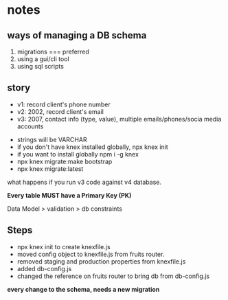 # notes

## ways of managing a DB schema

1. migrations === preferred
2. using a gui/cli tool
3. using sql scripts

## story

- v1: record client's phone number
- v2: 2002, record client's email
- v3: 2007, contact info (type, value), multiple emails/phones/socia media accounts

* strings will be VARCHAR
* if you don't have knex installed globally, npx knex init
* if you want to install globally npm i -g knex
* npx knex migrate:make bootstrap
* npx knex migrate:latest

what happens if you run v3 code against v4 database.

**Every table MUST have a Primary Key (PK)**

Data Model > validation > db constraints

## Steps

- npx knex init to create knexfile.js
- moved config object to knexfile.js from fruits router.
- removed staging and production properties from knexfile.js
- added db-config.js
- changed the reference on fruits router to bring db from db-config.js

**every change to the schema, needs a new migration**

